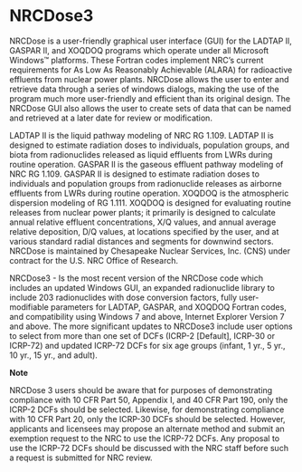 # NRCDose3
NRCDose is a user-friendly graphical user interface (GUI) for the LADTAP Il, GASPAR II, and XOQDOQ programs which operate under all Microsoft Windows™ platforms. These Fortran codes implement NRC’s current requirements for As Low As Reasonably Achievable (ALARA) for radioactive effluents from nuclear power plants. NRCDose allows the user to enter and retrieve data through a series of windows dialogs, making the use of the program much more user-friendly and efficient than its original design. The NRCDose GUI also allows the user to create sets of data that can be named and retrieved at a later date for review or modification.

LADTAP II is the liquid pathway modeling of NRC RG 1.109. LADTAP II is designed to estimate radiation doses to individuals, population groups, and biota from radionuclides released as liquid effluents from LWRs during routine operation.
GASPAR Il is the gaseous effluent pathway modeling of NRC RG 1.109. GASPAR II is designed to estimate radiation doses to individuals and population groups from radionuclide releases as airborne effluents from LWRs during routine operation.
XOQDOQ is the atmospheric dispersion modeling of RG 1.111. XOQDOQ is designed for evaluating routine releases from nuclear power plants; it primarily is designed to calculate annual relative effluent concentrations, X/Q values, and annual average relative deposition, D/Q values, at locations specified by the user, and at various standard radial distances and segments for downwind sectors.
NRCDose is maintained by Chesapeake Nuclear Services, Inc. (CNS) under contract for the U.S. NRC Office of Research.

NRCDose3 - Is the most recent version of the NRCDose code which includes an updated Windows GUI, an expanded radionuclide library to include 203 radionuclides with dose conversion factors, fully user-modifiable parameters for LADTAP, GASPAR, and XOQDOQ Fortran codes, and compatibility using Windows 7 and above, Internet Explorer Version 7 and above. The more significant updates to NRCDose3 include user options to select from more than one set of DCFs (ICRP-2 [Default], ICRP-30 or ICRP-72) and updated ICRP-72 DCFs for six age groups (infant, 1 yr., 5 yr., 10 yr., 15 yr., and adult).

**Note**

NRCDose 3 users should be aware that for purposes of demonstrating compliance with 10 CFR Part 50, Appendix I, and 40 CFR Part 190, only the ICRP-2 DCFs should be selected. Likewise, for demonstrating compliance with 10 CFR Part 20, only the ICRP-30 DCFs should be selected. However, applicants and licensees may propose an alternate method and submit an exemption request to the NRC to use the ICRP-72 DCFs. Any proposal to use the ICRP-72 DCFs should be discussed with the NRC staff before such a request is submitted for NRC review.
